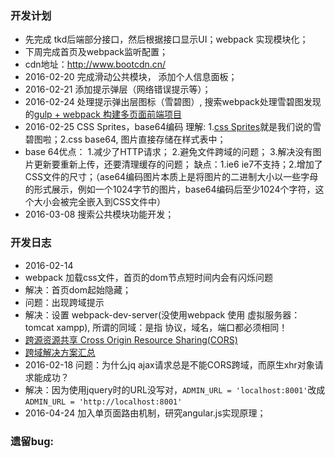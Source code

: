 ### 开发计划
* 先完成 tkd后端部分接口，然后根据接口显示UI；webpack 实现模块化；
* 下周完成首页及webpack监听配置；
* cdn地址：http://www.bootcdn.cn/
* 2016-02-20 完成滑动公共模块， 添加个人信息面板；
* 2016-02-21 添加提示弹层（网络错误提示等）；
* 2016-02-24 处理提示弹出层图标（雪碧图）, 搜索webpack处理雪碧图发现的[gulp + webpack 构建多页面前端项目](https://segmentfault.com/a/1190000003969465?_ea=441560)
* 2016-02-25 CSS Sprites，base64编码 理解: 1.[css Sprites](http://baike.baidu.com/link?url=lN45Y6tRGnuyJd8FxIJeWCKnBk90DwgGNiz4k2B653lqSURYfobyS1GIkkRSNDAdvlbWWL7GGFjXAsMXotdNrK)就是我们说的雪碧图啦；2.css base64, 图片直接存储在样式表中；
* base 64优点： 1.减少了HTTP请求； 2.避免文件跨域的问题； 3.解决没有图片更新要重新上传，还要清理缓存的问题；
缺点：1.ie6 ie7不支持；2.增加了CSS文件的尺寸；（ase64编码图片本质上是将图片的二进制大小以一些字母的形式展示，例如一个1024字节的图片，base64编码后至少1024个字符，这个大小会被完全嵌入到CSS文件中）
* 2016-03-08 搜索公共模块功能开发；

### 开发日志
* 2016-02-14 
* webpack 加载css文件，首页的dom节点短时间内会有闪烁问题
* 解决：首页dom起始隐藏；
* 问题：出现跨域提示
* 解决：设置 webpack-dev-server(没使用webpack 使用 虚拟服务器：tomcat xampp), 所谓的同域：是指 协议，域名，端口都必须相同！
* [跨源资源共享 Cross Origin Resource Sharing(CORS)](http://twlidong.github.io/blog/2013/12/22/kua-yuan-zi-yuan-gong-xiang-cross-origin-resource-sharing-cors/)
* [跨域解决方案汇总](http://www.cnblogs.com/think/archive/2010/06/23/1763616.html)
* 2016-02-18 问题：为什么jq ajax请求总是不能CORS跨域，而原生xhr对象请求能成功？
* 解决：因为使用jquery时的URL没写对，`ADMIN_URL = 'localhost:8001'`改成`ADMIN_URL = 'http://localhost:8001'`
* 2016-04-24 加入单页面路由机制，研究angular.js实现原理；


### 遗留bug: